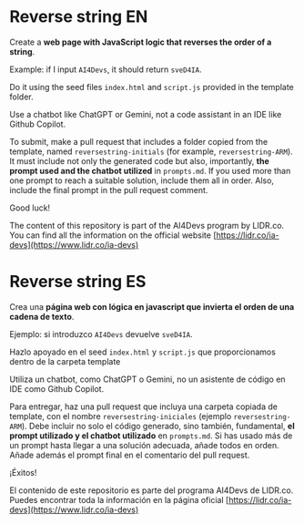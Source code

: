 # Reverse string EN

Create a **web page with JavaScript logic that reverses the order of a string**.

Example: if I input `AI4Devs`, it should return `sveD4IA`.

Do it using the seed files `index.html` and `script.js` provided in the template folder.

Use a chatbot like ChatGPT or Gemini, not a code assistant in an IDE like Github Copilot.

To submit, make a pull request that includes a folder copied from the template, named `reversestring-initials` (for example, `reversestring-ARM`). It must include not only the generated code but also, importantly, **the prompt used and the chatbot utilized** in `prompts.md`. If you used more than one prompt to reach a suitable solution, include them all in order. Also, include the final prompt in the pull request comment.

Good luck!

The content of this repository is part of the AI4Devs program by LIDR.co. You can find all the information on the official website [https://lidr.co/ia-devs](https://www.lidr.co/ia-devs)

# Reverse string ES

Crea una **página web con lógica en javascript que invierta el orden de una cadena de texto**. 

Ejemplo: si introduzco `AI4Devs` devuelve `sveD4IA`. 

Hazlo apoyado en el seed `index.html` y `script.js` que proporcionamos dentro de la carpeta template

Utiliza un chatbot, como ChatGPT o Gemini, no un asistente de código en IDE como Github Copilot.

Para entregar, haz una pull request que incluya una carpeta copiada de template, con el nombre `reversestring-iniciales` (ejemplo `reversestring-ARM`). Debe incluir no solo el código generado, sino también, fundamental, **el prompt utilizado y el chatbot utilizado** en `prompts.md`. Si has usado más de un prompt hasta llegar a una solución adecuada, añade todos en orden. Añade además el prompt final en el comentario del pull request.

¡Éxitos!

El contenido de este repositorio es parte del programa AI4Devs de LIDR.co. Puedes encontrar toda la información en la página oficial [https://lidr.co/ia-devs](https://www.lidr.co/ia-devs)

